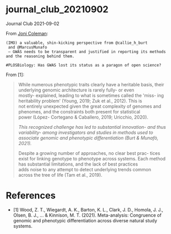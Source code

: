 # journal_club_20210902

Journal Club 2021-09-02

From [Joni Coleman](https://twitter.com/Joni_Coleman/status/1393192476773654535):

```
(IMO) a valuable, shin-kicking perspective from @callie_h_burt
 and @MarcusMunafo
 – GWAS needs to be transparent and justified in reporting its methods and the reasoning behind them.

#PLOSBiology: Has GWAS lost its status as a paragon of open science?
```


From [1]:

> While  numerous  phenotypic  traits  clearly  have  a  heritable 
> basis,  their underlying genomic  architecture is rarely  fully-  or  even  
> mostly-  explained,  leading  to  what  is  sometimes  called  the  'miss-
> ing  heritability  problem'  (Young,  2019;  Zuk  et  al.,  2012).  This  is  
> not  entirely  unexpected  given  the  great  complexity  of  genomes
> and  phenomes,  and  the  constraints  both  present  for  statistical  
> power (López- Cortegano & Caballero, 2019; Uricchio, 2020). 
> 
> *This recognized  challenge  has  led  to  substantial  innovation-  and  thus  
> variability-  among  investigators  and  studies  in  methods  used  to  
> associate  genomic  and  phenotypic  differentiation  (Burt  &  Munafò,  
> 2021).*
> 
> Despite a growing number of approaches, no clear best prac-
> tices exist for linking genotype to phenotype across systems. Each 
> method  has  substantial  limitations,  and  the  lack  of  best  practices  
> adds  noise  to  any  attempt  to  detect  underlying  trends  common  
> across the tree of life (Tam et al., 2019).


# References

 * [1] Wood, Z. T., Wiegardt, A. K., Barton, K. L., Clark, J. D., Homola, J. J., Olsen, B. J., ... & Kinnison, M. T. (2021). Meta-analysis: Congruence of genomic and phenotypic differentiation across diverse natural study systems.

